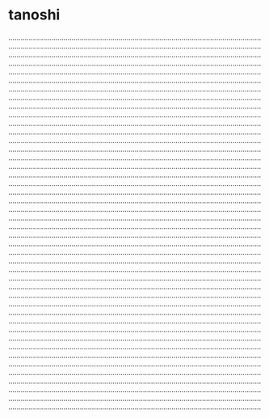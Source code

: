 # tanoshi
................................................................................................................................................................................................................................................................................................................................................................................................................................................................................................................................................................................................................................................................................................................................................................................................................................................................................................................................................................................................................................................................................................................................................................................................................................................................................................................................................................................................................................................................................................................................................................................................................................................................................................................................................................................................................................................................................................................................................................................................................................................................................................................................................................................................................................................................................................................................................................................................................................................................................................................................................................................................................................................................................................................................................................................................................................................................................................................................................................................................................................................................................................................................................................................................................................................................................................................................................................................................................................................................................................................................................................................................................................................................................................................................................................................................................................................................................................................................................................................................................................................................................................................................................................................................................................................................................................................................................................................................................................................................................................................................................................................................................................................................................................................................................................................................................................................................................................................................................................................................................................................................................................................................................................................................................................................................................................................................................................................................................................................................................................................................................................................................................................................................................
